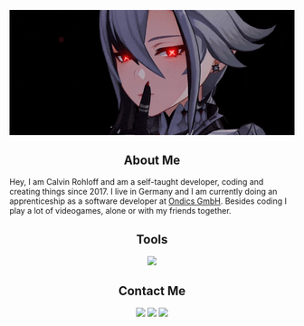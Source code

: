 <p align="center">
  <img src="./assets/ezgif-4-42361a9864.gif" alt="Banner">
</p>

<h2 align="center">About Me</h2>

Hey, I am Calvin Rohloff and am a self-taught developer, coding and creating things since 2017. I live in Germany and I am currently doing an apprenticeship as a software developer at [Ondics GmbH](https://ondics.de/). Besides coding I play a lot of videogames, alone or with my friends together.

<h2 align="center">Tools</h2>

<p align="center">
    <a href="https://skillicons.dev">
      <img src="https://skillicons.dev/icons?i=cs,cpp,css,discord,docker,dotnet,git,github,html,idea,java,js,lua,nodejs,npm,postgres,postman,py,react,svelte,ts,visualstudio,vscode,windows,linux&perline=5" />
    </a>
</p>

<h2 align="center">Contact Me</h2>

<p align="center">
    <a href="https://www.twitter.com/zickzenni"><img src="https://img.shields.io/badge/twitter-%231DA1F2.svg?&style=for-the-badge&logo=twitter&logoColor=white" height="25" /></a>
    <a href="https://www.instagram.com/zickzenni/"><img src="https://img.shields.io/badge/instagram-%23E4405F.svg?&style=for-the-badge&logo=instagram&logoColor=white" height="25" /></a>
    <a href="https://www.youtube.com/zickzenniyt"><img src="https://img.shields.io/badge/youtube-%2312100E.svg?&style=for-the-badge&logo=youtube&logoColor=white" height="25" /></a>
</p>
